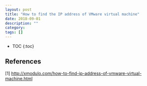 ```yaml
---
layout: post
title: "How to find the IP address of VMware virtual machine"
date: 2018-09-01
description: ""
category: 
tags: []
---
```

* TOC
{:toc}

## References

[1] <http://xmodulo.com/how-to-find-ip-address-of-vmware-virtual-machine.html>
